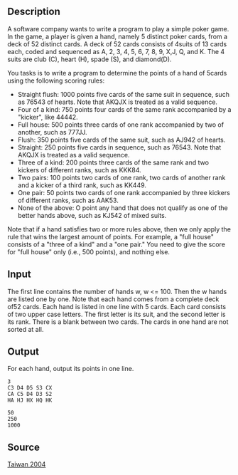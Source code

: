 <h2>Description</h2><p>A software company wants to write a program to play a simple poker game. In the game, a player is given a hand, namely 5 distinct poker cards, from a deck of 52 distinct cards. A deck of 52 cards consists of 4suits of 13 cards each, coded and sequenced as A, 2, 3, 4, 5, 6, 7, 8, 9, X,J, Q, and K. The 4 suits are club (C), heart (H), spade (S), and diamond(D).
</p>
You tasks is to write a program to determine the points of a hand of 5cards using the following scoring rules:
<ul><li>Straight flush: 1000 points five cards of the same suit in sequence, such as 76543 of hearts. Note that AKQJX is treated as a valid sequence.
<br></li><li>Four of a kind: 750 points four cards of the same rank accompanied by a "kicker", like 44442.
<br></li><li>Full house: 500 points three cards of one rank accompanied by two of another, such as 777JJ.
<br></li><li>Flush: 350 points five cards of the same suit, such as AJ942 of hearts.
<br></li><li>Straight: 250 points five cards in sequence, such as 76543. Note that AKQJX is treated as a valid sequence.
<br></li><li>Three of a kind: 200 points three cards of the same rank and two kickers of different ranks, such as KKK84.
<br></li><li>Two pairs: 100 points two cards of one rank, two cards of another rank and a kicker of a third rank, such as KK449.
<br></li><li>One pair: 50 points two cards of one rank accompanied by three kickers of different ranks, such as AAK53.
<br></li><li>None of the above: O point any hand that does not qualify as one of the better hands above, such as KJ542 of mixed suits.</li></ul><p>
</p>Note that if a hand satisfies two or more rules above, then we only apply the rule that wins the largest amount of points. For example, a "full house" consists of a "three of a kind" and a "one pair." You need to give
the score for "full house" only (i.e., 500 points), and nothing else.<h2>Input</h2><p>The first line contains the number of hands w, w &lt;= 100. Then the w hands are listed one by one. Note that each hand comes from a complete deck of52 cards. Each hand is listed in one line with 5 cards. Each card consists of two upper case letters. The first letter is its suit, and the second letter is its rank. There is a blank between two cards. The cards in one hand are not sorted at all.</p><h2>Output</h2><p>For each hand, output its points in one line.</p><pre><code class="language-input1">3
C3 D4 D5 S3 CX
CA C5 D4 D3 S2
HA HJ HX HQ HK</code></pre><pre><code class="language-output1">50
250
1000</code></pre><h2>Source</h2><a href="searchproblem?field=source&amp;key=Taiwan+2004">Taiwan 2004</a>